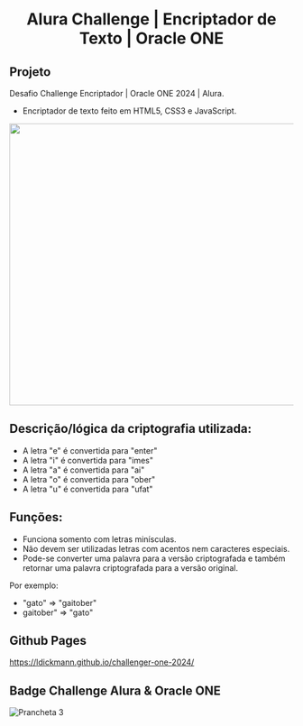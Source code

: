 <h1 align="center">Alura Challenge | Encriptador de Texto | Oracle ONE</h1>


Projeto
---
Desafio Challenge Encriptador | Oracle ONE 2024 | Alura.
- Encriptador de texto feito em HTML5, CSS3 e JavaScript.

<p align="center">
<img width="600" height="500" src="https://github.com/user-attachments/assets/aec858e5-e204-4138-9620-405268aea93c"/>
</p>

Descrição/lógica da criptografia utilizada:
---
- A letra "e" é convertida para "enter"
- A letra "i" é convertida para "imes"
- A letra "a" é convertida para "ai"
- A letra "o" é convertida para "ober"
- A letra "u" é convertida para "ufat"

Funções:
---
- Funciona somento com letras minísculas.
- Não devem ser utilizadas letras com acentos nem caracteres especiais.
- Pode-se converter uma palavra para a versão criptografada e também retornar uma palavra criptografada para a versão original.

Por exemplo:
- "gato" => "gaitober"
- gaitober" => "gato"

Github Pages
---
https://ldickmann.github.io/challenger-one-2024/

Badge Challenge Alura & Oracle ONE
---
![Prancheta 3](https://github.com/user-attachments/assets/be0fe943-38f0-4136-9679-60a7ca4fa2ae)
